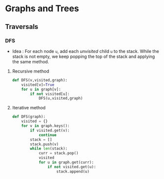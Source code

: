 # Graphs and Trees

## Traversals

### DFS
- Idea : For each node `u`, add each *unvisited* child `u` to the stack. While the stack is not empty, we keep popping the top of the stack and applying the same method.

1. Recursive method
	```python
	def DFS(v,visited,graph):
		visited[v]=True
		for u in graph[v]:
			if not visited[u]:
				DFS(u,visited,graph)
	```
2. Iterative method
	```python
	def DFS(graph):
		visited = {}
		for v in graph.keys():
			if visited.get(v):
				continue
			stack = []
			stack.push(v)
			while len(stack):
				curr = stack.pop()
				visited
				for u in graph.get(curr):
					if not visited.get(u):
						stack.append(u)
	```